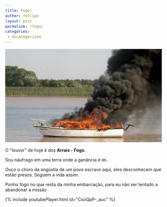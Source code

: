```yaml
---
title: Fogo!
author: fellipe
layout: post
permalink: /fogo/
categories:
 - Uncategorized
---
```

![Fogo](/img/posts/2015/11/boat_fire-423503.jpg)

O "louvor" de hoje é dos **Arrais - Fogo**.

Sou náufrago em uma terra onde a ganância é lei.

Ouço o choro da angústia de um povo escravo aqui, eles desconhecem que estão presos. Seguem a vida assim.

Ponho fogo no que resta da minha embarcação, para eu não ser tentado a abandonar a missão

{% include youtubePlayer.html id="CsoQpP-_auc" %}
